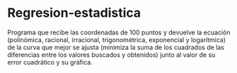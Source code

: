 # Regresion-estadistica
Programa que recibe las coordenadas de 100 puntos y devuelve la ecuación (polinómica, racional, irracional, trigonométrica, exponencial y logarítmica) de la curva que mejor se ajusta (minimiza la suma de los cuadrados de las diferencias entre los valores buscados y obtenidos) junto al valor de su error cuadrático y su gráfica.
